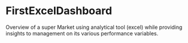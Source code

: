 # FirstExcelDashboard
Overview of a super Market using analytical tool (excel) while providing insights to management on its various performance variables.
